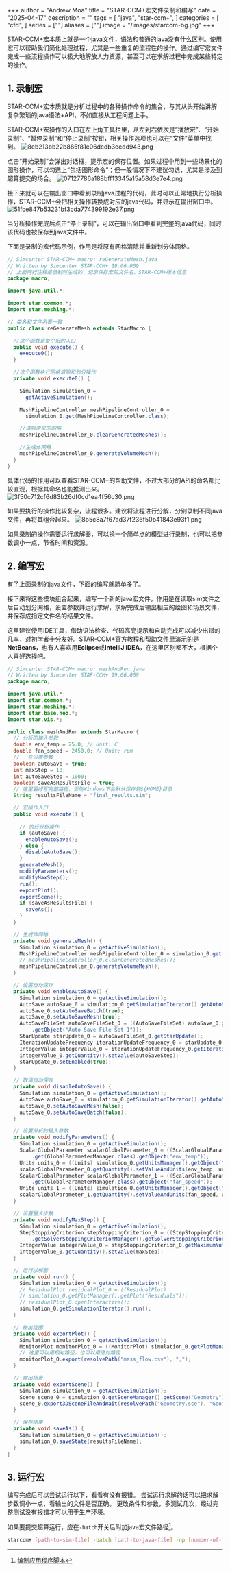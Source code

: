 +++
author = "Andrew Moa"
title = "STAR-CCM+宏文件录制和编写"
date = "2025-04-17"
description = ""
tags = [
    "java",
    "star-ccm+",
]
categories = [
    "cfd",
]
series = [""]
aliases = [""]
image = "/images/starccm-bg.jpg"
+++

STAR-CCM+宏本质上就是一个java文件，语法和普通的java没有什么区别。使用宏可以帮助我们简化处理过程，尤其是一些重复的流程性的操作。通过编写宏文件完成一些流程操作可以极大地解放人力资源，甚至可以在求解过程中完成某些特定的操作。

## 1. 录制宏

STAR-CCM+宏本质就是分析过程中的各种操作命令的集合，与其从头开始讲解复杂繁琐的java语法+API，不如直接从工程问题上手。

STAR-CCM+宏操作的入口在左上角工具栏里，从左到右依次是“播放宏”、“开始录制”、“暂停录制”和“停止录制”按钮，相关操作选项也可以在“文件”菜单中找到。
![8eb213bb22b885f81c06dcdb3eedd943.png](./images/8eb213bb22b885f81c06dcdb3eedd943.png)

点击“开始录制”会弹出对话框，提示宏的保存位置。如果过程中用到一些场景化的图形操作，可以勾选上“包括图形命令”；但一般情况下不建议勾选，尤其是涉及到超算提交的场合。
![07127786a188bff13345a15a58d3e7e4.png](./images/07127786a188bff13345a15a58d3e7e4.png)

接下来就可以在输出窗口中看到录制java过程的代码，此时可以正常地执行分析操作，STAR-CCM+会把相关操作转换成对应的java代码，并显示在输出窗口中。
![51fce847b53231bf3cda774399192e37.png](./images/51fce847b53231bf3cda774399192e37.png)

当分析操作完成后点击“停止录制”，可以在输出窗口中看到完整的java代码，同时该代码也被保存到java文件中。

下面是录制的宏代码示例，作用是将原有网格清除并重新划分体网格。
```Java
// Simcenter STAR-CCM+ macro: reGenerateMesh.java
// Written by Simcenter STAR-CCM+ 19.06.009
// 上面两行注释是录制时生成的，记录保存宏的文件名、STAR-CCM+版本信息
package macro;

import java.util.*;

import star.common.*;
import star.meshing.*;

// 类名和文件名要一致
public class reGenerateMesh extends StarMacro {

  //这个函数是整个宏的入口	
  public void execute() {
    execute0();
  }

  //这个函数执行网格清除和划分操作
  private void execute0() {

    Simulation simulation_0 = 
      getActiveSimulation();

    MeshPipelineController meshPipelineController_0 = 
      simulation_0.get(MeshPipelineController.class);

	//清除原来的网格
    meshPipelineController_0.clearGeneratedMeshes();

	//生成体网格
    meshPipelineController_0.generateVolumeMesh();
  }
}

```

具体代码的作用可以查看STAR-CCM+的帮助文件，不过大部分的API的命名都比较直观，根据其命名也能推测出来。
![3f50c712cf6d83b26df0cd1ea4f56c30.png](./images/3f50c712cf6d83b26df0cd1ea4f56c30.png)

如果要执行的操作比较复杂，流程很多。建议将流程进行分解，分别录制不同java文件，再将其组合起来。
![8b5c8a7f67ad37f236f50b41843e93f1.png](./images/8b5c8a7f67ad37f236f50b41843e93f1.png)

如果录制的操作需要运行求解器，可以换一个简单点的模型进行录制，也可以把参数调小一点，节省时间和资源。

## 2. 编写宏

有了上面录制的java文件，下面的编写就简单多了。

接下来将这些模块组合起来，编写一个新的java宏文件，作用是在读取sim文件之后自动划分网格，设置参数并运行求解，求解完成后输出相应的绘图和场景文件，并保存成指定文件名的结果文件。

这里建议使用IDE工具，借助语法检查、代码高亮提示和自动完成可以减少出错的几率，对初学者十分友好。STAR-CCM+官方教程和帮助文件里演示的是**NetBeans**，也有人喜欢用**Eclipse**或**IntelliJ IDEA**，在这里区别都不大，根据个人喜好选择吧。

```Java
// Simcenter STAR-CCM+ macro: meshAndRun.java
// Written by Simcenter STAR-CCM+ 19.06.009
package macro;

import java.util.*;
import star.common.*;
import star.meshing.*;
import star.base.neo.*;
import star.vis.*;

public class meshAndRun extends StarMacro {
  // 分析的输入参数
  double env_temp = 25.0; // Unit: C
  double fan_speed = 2450.0; // Unit: rpm
  // 一些设置参数
  boolean autoSave = true;
  int maxStep = 10;
  int autoSaveStep = 1000;
  boolean saveAsResultsFile = true;
  // 这里最好写完整路径，否则Windows下会默认保存到${HOME}目录
  String resultsFileName = "final_results.sim";

  // 宏操作入口
  public void execute() {

    // 执行分析操作
    if (autoSave) {
      enableAutoSave();
    } else {
      disableAutoSave();
    }
    generateMesh();
    modifyParameters();
    modifyMaxStep();
    run();
    exportPlot();
    exportScene();
    if (saveAsResultsFile) {
      saveAs();
    }
  }

  // 生成体网格
  private void generateMesh() {
    Simulation simulation_0 = getActiveSimulation();
    MeshPipelineController meshPipelineController_0 = simulation_0.get(MeshPipelineController.class);
    // meshPipelineController_0.clearGeneratedMeshes();
    meshPipelineController_0.generateVolumeMesh();
  }

  // 设置自动保存
  private void enableAutoSave() {
    Simulation simulation_0 = getActiveSimulation();
    AutoSave autoSave_0 = simulation_0.getSimulationIterator().getAutoSave();
    autoSave_0.setAutoSaveBatch(true);
    autoSave_0.setAutoSaveMesh(true);
    AutoSaveFileSet autoSaveFileSet_0 = ((AutoSaveFileSet) autoSave_0.getAutoSaveFileSetManager()
        .getObject("Auto Save File Set 1"));
    StarUpdate starUpdate_0 = autoSaveFileSet_0.getStarUpdate();
    IterationUpdateFrequency iterationUpdateFrequency_0 = starUpdate_0.getIterationUpdateFrequency();
    IntegerValue integerValue_0 = iterationUpdateFrequency_0.getIterationFrequencyQuantity();
    integerValue_0.getQuantity().setValue(autoSaveStep);
    starUpdate_0.setEnabled(true);
  }

  // 取消自动保存
  private void disableAutoSave() {
    Simulation simulation_0 = getActiveSimulation();
    AutoSave autoSave_0 = simulation_0.getSimulationIterator().getAutoSave();
    autoSave_0.setAutoSaveMesh(false);
    autoSave_0.setAutoSaveBatch(false);
  }

  // 设置分析的输入参数
  private void modifyParameters() {
    Simulation simulation_0 = getActiveSimulation();
    ScalarGlobalParameter scalarGlobalParameter_0 = ((ScalarGlobalParameter) simulation_0
        .get(GlobalParameterManager.class).getObject("env_temp"));
    Units units_0 = ((Units) simulation_0.getUnitsManager().getObject("C"));
    scalarGlobalParameter_0.getQuantity().setValueAndUnits(env_temp, units_0);
    ScalarGlobalParameter scalarGlobalParameter_1 = ((ScalarGlobalParameter) simulation_0
        .get(GlobalParameterManager.class).getObject("fan_speed"));
    Units units_1 = ((Units) simulation_0.getUnitsManager().getObject("rpm"));
    scalarGlobalParameter_1.getQuantity().setValueAndUnits(fan_speed, units_1);
  }

  // 设置最大步数
  private void modifyMaxStep() {
    Simulation simulation_0 = getActiveSimulation();
    StepStoppingCriterion stepStoppingCriterion_0 = ((StepStoppingCriterion) simulation_0
        .getSolverStoppingCriterionManager().getSolverStoppingCriterion("Maximum Steps"));
    IntegerValue integerValue_0 = stepStoppingCriterion_0.getMaximumNumberStepsObject();
    integerValue_0.getQuantity().setValue(maxStep);
  }

  // 运行求解器
  private void run() {
    Simulation simulation_0 = getActiveSimulation();
    // ResidualPlot residualPlot_0 = ((ResidualPlot)
    // simulation_0.getPlotManager().getPlot("Residuals"));
    // residualPlot_0.openInteractive();
    simulation_0.getSimulationIterator().run();
  }

  // 输出绘图
  private void exportPlot() {
    Simulation simulation_0 = getActiveSimulation();
    MonitorPlot monitorPlot_0 = ((MonitorPlot) simulation_0.getPlotManager().getPlot("mass_flow"));
    // 这里可以用相对路径，也可以用绝对路径
    monitorPlot_0.export(resolvePath("mass_flow.csv"), ",");
  }

  // 输出场景
  private void exportScene() {
    Simulation simulation_0 = getActiveSimulation();
    Scene scene_0 = simulation_0.getSceneManager().getScene("Geometry");
    scene_0.export3DSceneFileAndWait(resolvePath("Geometry.sce"), "Geometry", "", false, SceneFileCompressionLevel.OFF);
  }

  // 保存结果
  private void saveAs() {
    Simulation simulation_0 = getActiveSimulation();
    simulation_0.saveState(resultsFileName);
  }
}

```

## 3. 运行宏

编写完成后可以尝试运行以下，看看有没有报错。
尝试运行求解的话可以把求解步数调小一点，看输出的文件是否正确。
更改条件和参数，多测试几次，经过完整测试没有报错才可以用于生产环境。

如果要提交超算运行，应在`-batch`开关后附加java宏文件路径[^1]。
```Bash
starccm+ [path-to-sim-file] -batch [path-to-java-file] -np [number-of-threads] ...
```

[^1]: [编制应用程序脚本](https://www.topcfd.cn/Ebook/STARCCMP/GUID-8A0803A8-C91B-4996-9C4B-FF6658C63985.html)